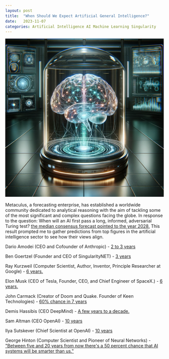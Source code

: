 ```yaml
---
layout: post
title:  "When Should We Expect Artificial General Intelligence?"
date:   2023-11-07
categories: Artificial Intelligence AI Machine Learning Singularity
---
```


![Floating Robot Holding a Brain](/assets/ai_brain.png)

Metaculus, a forecasting enterprise, has established a worldwide community dedicated to analytical reasoning with the aim of tackling some of the most significant and complex questions facing the globe. In response to the question: When will an AI first pass a long, informed, adversarial Turing test? [the median consensus forecast pointed to the year 2028.](https://www.metaculus.com/questions/11861/when-will-ai-pass-a-difficult-turing-test/) This result prompted me to gather predictions from top figures in the artificial intelligence sector to see how their views align.

Dario Amodei (CEO and Cofounder of Anthropic) - [2 to 3 years](https://www.youtube.com/watch?v=Nlkk3glap_U)

Ben Goertzel (Founder and CEO of SingularityNET) - [3 years](https://futurism.com/ben-goertzel-interview)

Ray Kurzweil (Computer Scientist, Author, Inventor, Principle Researcher at Google) - [6 years.](https://futurism.com/kurzweil-claims-that-the-singularity-will-happen-by-2045)

Elon Musk (CEO of Tesla, Founder, CEO, and Chief Engineer of SpaceX.) - [6 years.](https://venturebeat.com/ai/elon-musk-reveals-xai-efforts-predicts-full-agi-by-2029/)

John Carmack (Creator of Doom and Quake. Founder of Keen Technologies) - [60% chance in 7 years](https://youtu.be/I845O57ZSy4?si=BPdi-iQtqquNNKnq&t=14745)

Demis Hassibis (CEO DeepMind) - [A few years to a decade.](https://aibusiness.com/nlp/google-deepmind-ceo-agi-is-coming-in-a-few-years-)

Sam Altman (CEO OpenAI) - [10 years](https://openai.com/blog/governance-of-superintelligence)

Ilya Sutskever (Chief Scientist at OpenAI) - [10 years](https://openai.com/blog/governance-of-superintelligence)

George Hinton (Computer Scientist and Pioneer of Neural Networks) - ["Between five and 20 years from now there's a 50 percent chance that AI systems will be smarter than us."](https://www.wired.com/story/plaintext-geoffrey-hinton-godfather-of-ai-future-ai/#:~:text=Hinton%20believes%20that%20between%20five,keep%20its%20capabilities%20to%20itself) 

